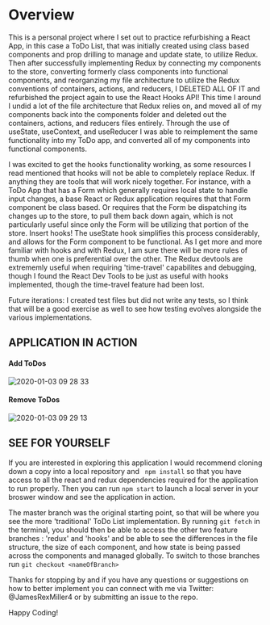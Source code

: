 # Overview 

This is a personal project where I set out to practice refurbishing a React App, in this case a ToDo List, that was initially created using class based components and prop drilling to manage and update state, to utilize Redux. Then after successfully implementing Redux by connecting my components to the store, converting formerly class components into functional components, and reorganzing my file architecture to utilize the Redux conventions of containers, actions, and reducers, I DELETED ALL OF IT and refurbished the project again to use the React Hooks API! This time I around I undid a lot of the file architecture that Redux relies on, and moved all of my components back into the components folder and deleted out the containers, actions, and reducers files entirely. Through the use of useState, useContext, and useReducer I was able to reimplement the same functionality into my ToDo app, and converted all of my components into functional components. 

I was excited to get the hooks functionality working, as some resources I read mentioned that hooks will not be able to completely replace Redux. If anything they are tools that will work nicely together. For instance, with a ToDo App that has a Form which generally requires local state to handle input changes, a base React or Redux application requires that that Form component be class based. Or requires that the Form be dispatching its changes up to the store, to pull them back down again, which is not particularly useful since only the Form will be utilizing that portion of the store. Insert hooks! The useState hook simplifies this process considerably, and allows for the Form component to be functional. As I get more and more familiar with hooks and with Redux, I am sure there will be more rules of thumb when one is preferential over the other. The Redux devtools are extrememly useful when requiring 'time-travel' capabilites and debugging, though I found the React Dev Tools to be just as useful with hooks implemented, though the time-travel feature had been lost. 

Future iterations: I created test files but did not write any tests, so I think that will be a good exercise as well to see how testing evolves alongside the various implementations. 

## APPLICATION IN ACTION 

#### Add ToDos
![2020-01-03 09 28 33](https://user-images.githubusercontent.com/27719824/71735438-aff7ec00-2e0b-11ea-8045-ee773c0a3376.gif)

#### Remove ToDos 

![2020-01-03 09 29 13](https://user-images.githubusercontent.com/27719824/71735399-96ef3b00-2e0b-11ea-81a2-920fc64f3c25.gif)


## SEE FOR YOURSELF 

If you are interested in exploring this application I would recommend cloning down a copy into a local repository and 
``` npm install``` so that you have access to all the react and redux dependencies required for the application to run properly. Then you can run   ```npm start``` to launch a local server in your broswer window and see the application in action.

The master branch was the original starting point, so that will be where you see the more 'traditional' ToDo List implementation. By running ```git fetch``` in the terminal, you should then be able to access the other two feature branches : 'redux' and 'hooks' and be able to see the differences in the file structure, the size of each component, and how state is being passed across the components and managed globally. To switch to those branches run ```git checkout <nameOfBranch>```

Thanks for stopping by and if you have any questions or suggestions on how to better implement you can connect with me via Twitter: @JamesRexMiller4 or by submitting an issue to the repo. 

Happy Coding!
